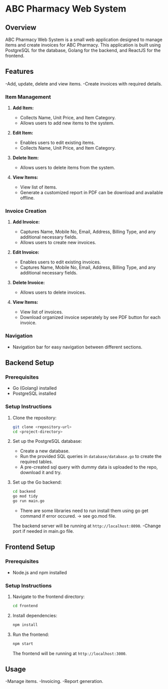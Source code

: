 # ABC Pharmacy Web System

## Overview

ABC Pharmacy Web System is a small web application designed to manage items and create invoices for ABC Pharmacy. 
This application is built using PostgreSQL for the database, Golang for the backend, and ReactJS for the frontend.

## Features

-Add, update, delete and view items.
-Create invoices with required details.

### Item Management

1. **Add Item:**
   - Collects Name, Unit Price, and Item Category.
   - Allows users to add new items to the system.

2. **Edit Item:**
   - Enables users to edit existing items.
   - Collects Name, Unit Price, and Item Category.

3. **Delete Item:**
   - Allows users to delete items from the system.
  
4. **View Items:**
   - View list of items.
   - Generate a customized report in PDF can be download and available offline.

### Invoice Creation

1. **Add Invoice:**
   - Captures Name, Mobile No, Email, Address, Billing Type, and any additional necessary fields.
   - Allows users to create new invoices.

2. **Edit Invoice:**
   - Enables users to edit existing invoices.
   - Captures Name, Mobile No, Email, Address, Billing Type, and any additional necessary fields.

3. **Delete Invoice:**
   - Allows users to delete invoices.
  
4. **View Items:**
   - View list of invoices.
   - Download organized invoice seperately by see PDF button for each invoice.

### Navigation

- Navigation bar for easy navigation between different sections.

## Backend Setup

### Prerequisites

- Go (Golang) installed
- PostgreSQL installed

### Setup Instructions

1. Clone the repository:

    ```bash
    git clone <repository-url>
    cd <project-directory>
    ```

2. Set up the PostgreSQL database:

    - Create a new database.
    - Run the provided SQL queries in `database/database.go` to create the required tables.
    - A pre-created sql query with dummy data is uploaded to the repo, download it and try.

3. Set up the Go backend:

    ```bash
    cd backend
    go mod tidy
    go run main.go
    ```
    - There are some libraries need to run install them using go get command if error occured. -> see go.mod file.
      
   The backend server will be running at `http://localhost:8090`.
   -Change port if needed in main.go file.

## Frontend Setup

### Prerequisites

- Node.js and npm installed

### Setup Instructions

1. Navigate to the frontend directory:

    ```bash
    cd frontend
    ```

2. Install dependencies:

    ```bash
    npm install
    ```

3. Run the frontend:

    ```bash
    npm start
    ```

   The frontend will be running at `http://localhost:3000`.

## Usage

-Manage items.
-Invoicing.
-Report generation.




